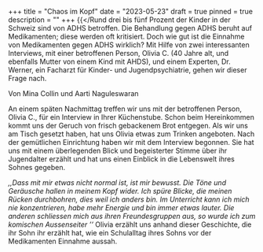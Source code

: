 +++
title = "Chaos im Kopf"
date = "2023-05-23"
draft = true
pinned = true
description = ""
+++
{{</Rund drei bis fünf Prozent der Kinder in der Schweiz sind von ADHS betroffen. Die Behandlung gegen ADHS beruht auf Medikamenten; diese werden oft kritisiert. Doch wie gut ist die Einnahme von Medikamenten gegen ADHS wirklich? Mit Hilfe von zwei interessanten Interviews, mit einer betroffenen Person, Olivia C. (40 Jahre alt, und ebenfalls Mutter von einem Kind mit AHDS), und einem Experten, Dr. Werner, ein Facharzt für Kinder- und Jugendpsychiatrie, gehen wir dieser Frage nach.

Von Mina Collin und Aarti Naguleswaran

An einem späten Nachmittag treffen wir uns mit der betroffenen Person, Olivia C., für ein Interview in Ihrer Küchenstube. Schon beim Hereinkommen kommt uns der Geruch von frisch gebackenem Brot entgegen. Als wir uns am Tisch gesetzt haben, hat uns Olivia etwas zum Trinken angeboten. Nach der gemütlichen Einrichtung haben wir mit dem Interview begonnen. Sie hat uns mit einem überlegenden Blick und begeisterter Stimme über ihr Jugendalter erzählt und hat uns einen Einblick in die Lebenswelt ihres Sohnes gegeben.

*,,Dass mit mir etwas nicht normal ist, ist mir bewusst. Die Töne und Geräusche hallen in meinem Kopf wider. Ich spüre Blicke, die meinen Rücken durchbohren, dies weil ich anders bin. Im Unterricht kann ich mich nie konzentrieren, habe mehr Energie und bin immer etwas lauter. Die anderen schliessen mich aus ihren Freundesgruppen aus, so wurde ich zum komischen Aussenseiter ’’* Olivia erzählt uns anhand dieser Geschichte, die ihr Sohn ihr erzählt hat, wie ein Schulalltag ihres Sohns vor der Medikamenten Einnahme aussah.